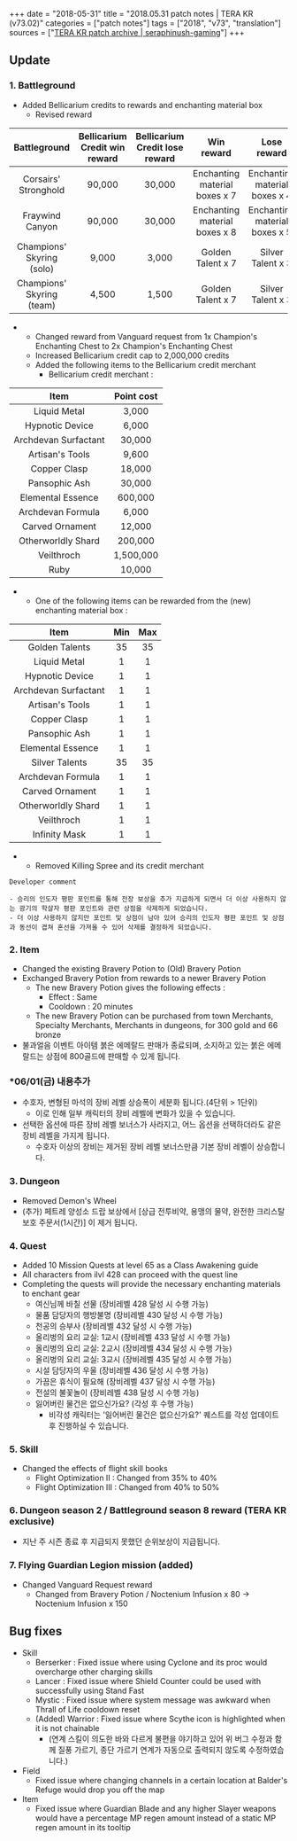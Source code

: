 +++
date = "2018-05-31"
title = "2018.05.31 patch notes | TERA KR (v73.02)"
categories = ["patch notes"]
tags = ["2018", "v73", "translation"]
sources = ["[TERA KR patch archive | seraphinush-gaming](/ko/patch/2018/v73-02)"]
+++

## Update

### **1.** Battleground
- Added Bellicarium credits to rewards and enchanting material box
  - Revised reward

|Battleground | Bellicarium Credit win reward | Bellicarium Credit lose reward | Win reward | Lose reward |
| :-: | :-: | :-: | :-: | :-: |
| Corsairs' Stronghold | 90,000 | 30,000 | Enchanting material boxes x 7 | Enchanting material boxes x 4 |
| Fraywind Canyon | 90,000 | 30,000 | Enchanting material boxes x 8 | Enchanting material boxes x 5 |
| Champions' Skyring (solo) | 9,000 | 3,000 | Golden Talent x 7 | Silver Talent x 3 | 
| Champions' Skyring (team) | 4,500 | 1,500 | Golden Talent x 7 | Silver Talent x 3 |

- 
  - Changed reward from Vanguard request from 1x Champion's Enchanting Chest to 2x Champion's Enchanting Chest
  - Increased Bellicarium credit cap to 2,000,000 credits
  - Added the following items to the Bellicarium credit merchant
    - Bellicarium credit merchant :

| Item | Point cost |
| :-: | :-: |
| Liquid Metal | 3,000 |
| Hypnotic Device | 6,000 |
| Archdevan Surfactant | 30,000 |
| Artisan's Tools | 9,600 |
| Copper Clasp | 18,000 |
| Pansophic Ash | 30,000 |
| Elemental Essence | 600,000 |
| Archdevan Formula | 6,000 |
| Carved Ornament | 12,000 |
| Otherworldly Shard | 200,000 |
| Veilthroch | 1,500,000 |
| Ruby | 10,000 |

- 
  - One of the following items can be rewarded from the (new) enchanting material box :

| Item | Min | Max |
| :-: | :-: | :-: |
| Golden Talents | 35 | 35 |
| Liquid Metal | 1 | 1 |
| Hypnotic Device | 1 | 1 |
| Archdevan Surfactant | 1 | 1 |
| Artisan's Tools | 1 | 1 |
| Copper Clasp | 1 | 1 |
| Pansophic Ash | 1 | 1 |
| Elemental Essence | 1 | 1 |
| Silver Talents | 35 | 35 |
| Archdevan Formula | 1 | 1 |
| Carved Ornament | 1 | 1 |
| Otherworldly Shard | 1 | 1 |
| Veilthroch | 1 | 1 |
| Infinity Mask | 1 | 1 |

- 
  - Removed Killing Spree and its credit merchant

```
Developer comment

- 승리의 인도자 평판 포인트를 통해 전장 보상을 추가 지급하게 되면서 더 이상 사용하지 않는 광기의 학살자 평판 포인트와 관련 상점을 삭제하게 되었습니다. 
- 더 이상 사용하지 않지만 포인트 및 상점이 남아 있어 승리의 인도자 평판 포인트 및 상점과 동선이 겹쳐 혼선을 가져올 수 있어 삭제를 결정하게 되었습니다.
```

### **2.** Item
- Changed the existing Bravery Potion to (Old) Bravery Potion
- Exchanged Bravery Potion from rewards to a newer Bravery Potion
  - The new Bravery Potion gives the following effects :
    - Effect : Same
    - Cooldown : 20 minutes
  - The new Bravery Potion can be purchased from town Merchants, Specialty Merchants, Merchants in dungeons, for 300 gold and 66 bronze
- 불과얼음 이벤트 아이템 붉은 에메랄드 판매가 종료되며, 소지하고 있는 붉은 에메랄드는 상점에 800골드에 판매할 수 있게 됩니다.

### *06/01(금) 내용추가
- 수호자, 변형된 마석의 장비 레벨 상승폭이 세분화 됩니다.(4단위 > 1단위)
  - 이로 인해 일부 캐릭터의 장비 레벨에 변화가 있을 수 있습니다.
- 선택한 옵션에 따른 장비 레벨 보너스가 사라지고, 어느 옵션을 선택하더라도 같은 장비 레벨을 가지게 됩니다.
  - 수호자 이상의 장비는 제거된 장비 레벨 보너스만큼 기본 장비 레벨이 상승합니다.

### **3.** Dungeon
- Removed Demon's Wheel
- (추가) 페트레 양성소 드랍 보상에서 [상급 전투비약, 용맹의 물약, 완전한 크리스탈 보호 주문서(1시간)] 이 제거 됩니다.

### **4.** Quest
- Added 10 Mission Quests at level 65 as a Class Awakening guide
- All characters from ilvl 428 can proceed with the quest line
- Completing the quests will provide the necessary enchanting materials to enchant gear
  - 여신님께 바칠 선물 (장비레벨 428 달성 시 수행 가능)
  - 물품 담당자의 행방불명 (장비레벨 430 달성 시 수행 가능)
  - 천공의 승부사 (장비레벨 432 달성 시 수행 가능)
  - 올리벙의 요리 교실: 1교시 (장비레벨 433 달성 시 수행 가능)
  - 올리벙의 요리 교실: 2교시 (장비레벨 434 달성 시 수행 가능)
  - 올리벙의 요리 교실: 3교시 (장비레벨 435 달성 시 수행 가능)
  - 시설 담당자의 우울 (장비레벨 436 달성 시 수행 가능)
  - 가끔은 휴식이 필요해 (장비레벨 437 달성 시 수행 가능)
  - 전설의 불꽃놀이 (장비레벨 438 달성 시 수행 가능)
  - 잃어버린 물건은 없으신가요? (각성 후 수행 가능)
    - 비각성 캐릭터는 '잃어버린 물건은 없으신가요?' 퀘스트를 각성 업데이트 후 진행하실 수 있습니다.

### **5.** Skill
- Changed the effects of flight skill books
  - Flight Optimization II : Changed from 35% to 40%
  - Flight Optimization III : Changed from 40% to 50%

### **6.** Dungeon season 2 / Battleground season 8 reward (TERA KR exclusive)
- 지난 주 시즌 종료 후 지급되지 못했던 순위보상이 지급됩니다.

### **7.** Flying Guardian Legion mission (added)
- Changed Vanguard Request reward
  -  Changed from Bravery Potion / Noctenium Infusion x 80 -> Noctenium Infusion x 150

## Bug fixes

- Skill
  - Berserker : Fixed issue where using Cyclone and its proc would overcharge other charging skills
  - Lancer : Fixed issue where Shield Counter could be used with successfully using Stand Fast
  - Mystic : Fixed issue where system message was awkward when Thrall of Life cooldown reset
  - (Added) Warrior : Fixed issue where Scythe icon is highlighted when it is not chainable
    - (연계 스킬이 의도한 바와 다르게 불편을 야기하고 있어 위 버그 수정과 함께 질풍 가르기, 종단 가르기 연계가 자동으로 출력되지 않도록 수정하였습니다.)
- Field
  - Fixed issue where changing channels in a certain location at Balder's Refuge would drop you off the map
- Item
  - Fixed issue where Guardian Blade and any higher Slayer weapons would have a percentage MP regen amount instead of a static MP regen amount in its tooltip
